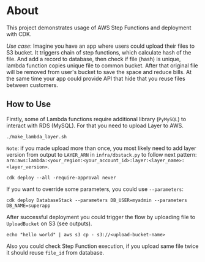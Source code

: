 # About
 
This project demonstrates usage of AWS Step Functions and deployment with CDK.

*Use case*: Imagine you have an app where users could upload their files to S3 bucket. It triggers chain of step functions, which calculate hash of the file. And add a record to database, then check if file (hash) is unique, lambda function copies unique file to common bucket. After that original file will be removed from user's bucket to save the space and reduce bills. At the same time your app could provide API that hide that you reuse files between customers.

## How to Use

Firstly, some of Lambda functions require additional library (`PyMySQL`) to interact with RDS (MySQL). For that you need to upload Layer to AWS.

```
./make_lambda_layer.sh
```

`Note`: if you made upload more than once, you most likely need to add layer version from output to `LAYER_ARN` in `infra/dbstack.py` to follow next pattern: `arn:aws:lambda:<your_region:<your_account_id>:layer:<layer_name>:<layer_version>`.


```
cdk deploy --all -require-approval never
```

If you want to override some parameters, you could use `--parameters`:

```
cdk deploy DatabaseStack --parameters DB_USER=myadmin --parameters DB_NAME=superapp
```

After successful deployment you could trigger the flow by uploading file to `UploadBucket` on S3 (see outputs).

```
echo "hello world" | aws s3 cp - s3://<upload-bucket-name>
```

Also you could check Step Function execution, if you upload same file twice it should reuse `file_id` from database.


